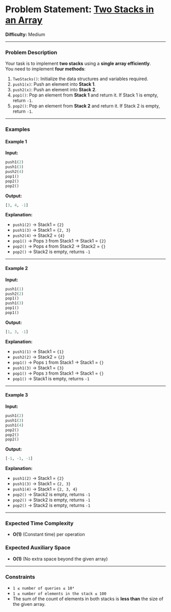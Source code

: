 # Problem Statement: [Two Stacks in an Array](https://www.geeksforgeeks.org/problems/implement-two-stacks-in-an-array/1)

**Difficulty:** Medium  

---

### **Problem Description**  
Your task is to implement **two stacks** using a **single array efficiently**.  
You need to implement **four methods**:  

1. `TwoStacks()`: Initialize the data structures and variables required.  
2. `push1(x)`: Push an element into **Stack 1**.  
3. `push2(x)`: Push an element into **Stack 2**.  
4. `pop1()`: Pop an element from **Stack 1** and return it. If Stack 1 is empty, return `-1`.  
5. `pop2()`: Pop an element from **Stack 2** and return it. If Stack 2 is empty, return `-1`.  

---

### **Examples**  

#### **Example 1**  
**Input:**  
```python
push1(2)
push1(3)
push2(4)
pop1()
pop2()
pop2()
```
**Output:**  
```python
[3, 4, -1]
```
**Explanation:**  
- `push1(2)` → Stack1 = `{2}`  
- `push1(3)` → Stack1 = `{2, 3}`  
- `push2(4)` → Stack2 = `{4}`  
- `pop1()` → Pops `3` from Stack1 → Stack1 = `{2}`  
- `pop2()` → Pops `4` from Stack2 → Stack2 = `{}`  
- `pop2()` → Stack2 is empty, returns `-1`  

---

#### **Example 2**  
**Input:**  
```python
push1(1)
push2(2)
pop1()
push1(3)
pop1()
pop1()
```
**Output:**  
```python
[1, 3, -1]
```
**Explanation:**  
- `push1(1)` → Stack1 = `{1}`  
- `push2(2)` → Stack2 = `{2}`  
- `pop1()` → Pops `1` from Stack1 → Stack1 = `{}`  
- `push1(3)` → Stack1 = `{3}`  
- `pop1()` → Pops `3` from Stack1 → Stack1 = `{}`  
- `pop1()` → Stack1 is empty, returns `-1`  

---

#### **Example 3**  
**Input:**  
```python
push1(2)
push1(3)
push1(4)
pop2()
pop2()
pop2()
```
**Output:**  
```python
[-1, -1, -1]
```
**Explanation:**  
- `push1(2)` → Stack1 = `{2}`  
- `push1(3)` → Stack1 = `{2, 3}`  
- `push1(4)` → Stack1 = `{2, 3, 4}`  
- `pop2()` → Stack2 is empty, returns `-1`  
- `pop2()` → Stack2 is empty, returns `-1`  
- `pop2()` → Stack2 is empty, returns `-1`  

---

### **Expected Time Complexity**  
- **O(1)** (Constant time) per operation  

### **Expected Auxiliary Space**  
- **O(1)** (No extra space beyond the given array)  

---

### **Constraints**  
- `1 ≤ number of queries ≤ 10⁴`  
- `1 ≤ number of elements in the stack ≤ 100`  
- The sum of the count of elements in both stacks is **less than** the size of the given array.  